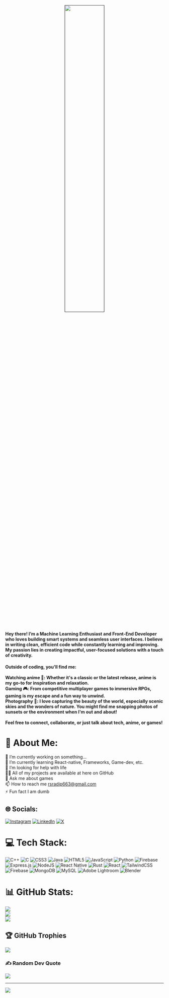 <div align="center">
  <a rel="nofollow" href="">
    <img width="50%" src="https://i.pinimg.com/originals/43/4c/de/434cde5002ef8de61a8e2997264dd3ab.gif">
  </a>
</div>

#
<h4>Hey there! I’m a Machine Learning Enthusiast and Front-End Developer who loves building smart systems and seamless user interfaces. I believe in writing clean, efficient code while constantly learning and improving. My passion lies in creating impactful, user-focused solutions with a touch of creativity.</h4>

 <h4>Outside of coding, you'll find me: <br><br> 
  Watching anime 🎌: Whether it's a classic or the latest release, anime is my go-to for inspiration and relaxation.<br>
  Gaming 🎮: From competitive multiplayer games to immersive RPGs, gaming is my escape and a fun way to unwind. <br>
  Photography 📸: I love capturing the beauty of the world, especially scenic skies and the wonders of nature. You might find me snapping photos of sunsets or the environment when I'm out and about! <br><br>
  Feel free to connect, collaborate, or just talk about tech, anime, or games!</h4>


# 💫 About Me:
🔭 I’m currently working on something...<br>🌱 I’m currently learning React-native, Frameworks, Game-dev, etc.<br>🤝 I’m looking for help with life<br>👨‍💻 All of my projects are available at here on GitHub<br>💬 Ask me about games<br>📫 How to reach me rsradip663@gmail.com<br>⚡ Fun fact I am dumb


## 🌐 Socials:
[![Instagram](https://img.shields.io/badge/Instagram-%23E4405F.svg?logo=Instagram&logoColor=white)](https://instagram.com/take.shi_666) [![LinkedIn](https://img.shields.io/badge/LinkedIn-%230077B5.svg?logo=linkedin&logoColor=white)](https://linkedin.com/in/satwik-raj-yadav6) [![X](https://img.shields.io/badge/X-black.svg?logo=X&logoColor=white)](https://x.com/ToThe0blivion) 

# 💻 Tech Stack:
![C++](https://img.shields.io/badge/c++-%2300599C.svg?style=for-the-badge&logo=c%2B%2B&logoColor=white) ![C](https://img.shields.io/badge/c-%2300599C.svg?style=for-the-badge&logo=c&logoColor=white) ![CSS3](https://img.shields.io/badge/css3-%231572B6.svg?style=for-the-badge&logo=css3&logoColor=white) ![Java](https://img.shields.io/badge/java-%23ED8B00.svg?style=for-the-badge&logo=openjdk&logoColor=white) ![HTML5](https://img.shields.io/badge/html5-%23E34F26.svg?style=for-the-badge&logo=html5&logoColor=white) ![JavaScript](https://img.shields.io/badge/javascript-%23323330.svg?style=for-the-badge&logo=javascript&logoColor=%23F7DF1E) ![Python](https://img.shields.io/badge/python-3670A0?style=for-the-badge&logo=python&logoColor=ffdd54) ![Firebase](https://img.shields.io/badge/firebase-%23039BE5.svg?style=for-the-badge&logo=firebase) ![Express.js](https://img.shields.io/badge/express.js-%23404d59.svg?style=for-the-badge&logo=express&logoColor=%2361DAFB) ![NodeJS](https://img.shields.io/badge/node.js-6DA55F?style=for-the-badge&logo=node.js&logoColor=white) ![React Native](https://img.shields.io/badge/react_native-%2320232a.svg?style=for-the-badge&logo=react&logoColor=%2361DAFB) ![Rust](https://img.shields.io/badge/-Rust-3776AB?logo=rust&style=flat) ![React](https://img.shields.io/badge/react-%2320232a.svg?style=for-the-badge&logo=react&logoColor=%2361DAFB) ![TailwindCSS](https://img.shields.io/badge/tailwindcss-%2338B2AC.svg?style=for-the-badge&logo=tailwind-css&logoColor=white) ![Firebase](https://img.shields.io/badge/firebase-a08021?style=for-the-badge&logo=firebase&logoColor=ffcd34) ![MongoDB](https://img.shields.io/badge/MongoDB-%234ea94b.svg?style=for-the-badge&logo=mongodb&logoColor=white) ![MySQL](https://img.shields.io/badge/mysql-4479A1.svg?style=for-the-badge&logo=mysql&logoColor=white) ![Adobe Lightroom](https://img.shields.io/badge/Adobe%20Lightroom-31A8FF.svg?style=for-the-badge&logo=Adobe%20Lightroom&logoColor=white) ![Blender](https://img.shields.io/badge/blender-%23F5792A.svg?style=for-the-badge&logo=blender&logoColor=white)
# 📊 GitHub Stats:
![](https://github-readme-stats.vercel.app/api?username=Sasuke66&theme=dark&hide_border=false&include_all_commits=false&count_private=false)<br/>
![](https://github-readme-streak-stats.herokuapp.com/?user=Sasuke66&theme=dark&hide_border=false)<br/>
![](https://github-readme-stats.vercel.app/api/top-langs/?username=Sasuke66&theme=dark&hide_border=false&include_all_commits=false&count_private=false&layout=compact)

## 🏆 GitHub Trophies
![](https://github-profile-trophy.vercel.app/?username=Sasuke66&theme=radical&no-frame=false&no-bg=true&margin-w=4)

### ✍️ Random Dev Quote
![](https://quotes-github-readme.vercel.app/api?type=horizontal&theme=gruvbox)

---
[![](https://visitcount.itsvg.in/api?id=Sasuke66&icon=4&color=3)](https://visitcount.itsvg.in)

<!-- Proudly created with GPRM ( https://gprm.itsvg.in ) -->
